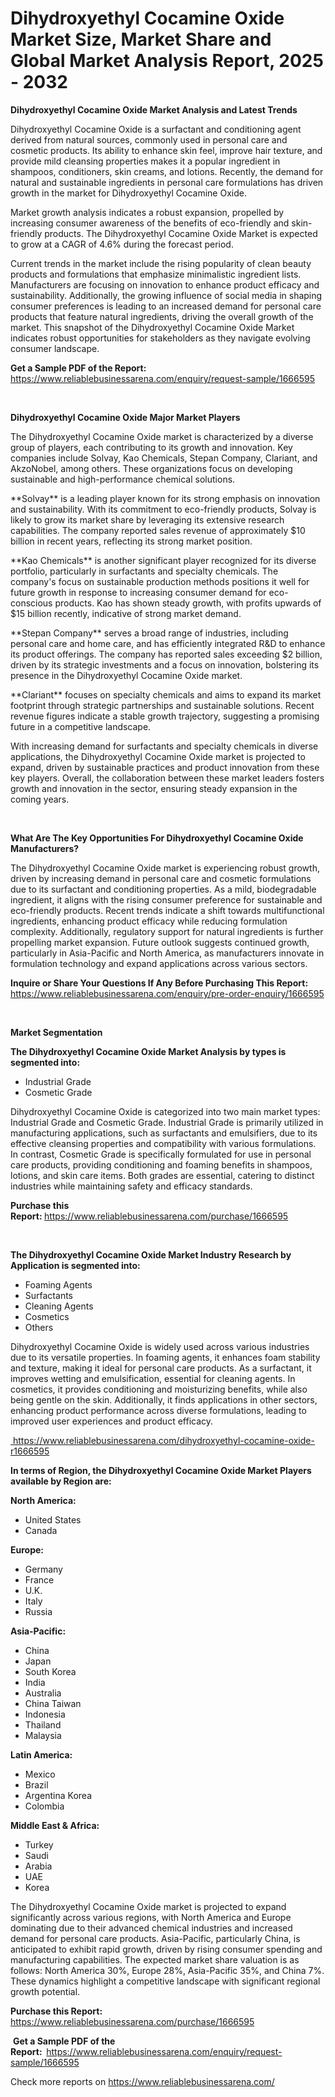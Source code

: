 <p><h1>Dihydroxyethyl Cocamine Oxide Market Size, Market Share and Global Market Analysis Report, 2025 - 2032</h1></p><p><strong>Dihydroxyethyl Cocamine Oxide Market Analysis and Latest Trends</strong></p>
<p><p>Dihydroxyethyl Cocamine Oxide is a surfactant and conditioning agent derived from natural sources, commonly used in personal care and cosmetic products. Its ability to enhance skin feel, improve hair texture, and provide mild cleansing properties makes it a popular ingredient in shampoos, conditioners, skin creams, and lotions. Recently, the demand for natural and sustainable ingredients in personal care formulations has driven growth in the market for Dihydroxyethyl Cocamine Oxide.</p><p>Market growth analysis indicates a robust expansion, propelled by increasing consumer awareness of the benefits of eco-friendly and skin-friendly products. The Dihydroxyethyl Cocamine Oxide Market is expected to grow at a CAGR of 4.6% during the forecast period. </p><p>Current trends in the market include the rising popularity of clean beauty products and formulations that emphasize minimalistic ingredient lists. Manufacturers are focusing on innovation to enhance product efficacy and sustainability. Additionally, the growing influence of social media in shaping consumer preferences is leading to an increased demand for personal care products that feature natural ingredients, driving the overall growth of the market. This snapshot of the Dihydroxyethyl Cocamine Oxide Market indicates robust opportunities for stakeholders as they navigate evolving consumer landscape.</p></p>
<p><strong>Get a Sample PDF of the Report:&nbsp;</strong> <a href="https://www.reliablebusinessarena.com/enquiry/request-sample/1666595?utm_campaign=3177&utm_medium=2&utm_source=Github&utm_content=ia&utm_term=06032025&utm_id=dihydroxyethyl-cocamine-oxide">https://www.reliablebusinessarena.com/enquiry/request-sample/1666595</a></p>
<p>&nbsp;</p>
<p><strong>Dihydroxyethyl Cocamine Oxide Major Market Players</strong></p>
<p><p>The Dihydroxyethyl Cocamine Oxide market is characterized by a diverse group of players, each contributing to its growth and innovation. Key companies include Solvay, Kao Chemicals, Stepan Company, Clariant, and AkzoNobel, among others. These organizations focus on developing sustainable and high-performance chemical solutions.</p><p>**Solvay** is a leading player known for its strong emphasis on innovation and sustainability. With its commitment to eco-friendly products, Solvay is likely to grow its market share by leveraging its extensive research capabilities. The company reported sales revenue of approximately $10 billion in recent years, reflecting its strong market position.</p><p>**Kao Chemicals** is another significant player recognized for its diverse portfolio, particularly in surfactants and specialty chemicals. The company's focus on sustainable production methods positions it well for future growth in response to increasing consumer demand for eco-conscious products. Kao has shown steady growth, with profits upwards of $15 billion recently, indicative of strong market demand.</p><p>**Stepan Company** serves a broad range of industries, including personal care and home care, and has efficiently integrated R&D to enhance its product offerings. The company has reported sales exceeding $2 billion, driven by its strategic investments and a focus on innovation, bolstering its presence in the Dihydroxyethyl Cocamine Oxide market.</p><p>**Clariant** focuses on specialty chemicals and aims to expand its market footprint through strategic partnerships and sustainable solutions. Recent revenue figures indicate a stable growth trajectory, suggesting a promising future in a competitive landscape.</p><p>With increasing demand for surfactants and specialty chemicals in diverse applications, the Dihydroxyethyl Cocamine Oxide market is projected to expand, driven by sustainable practices and product innovation from these key players. Overall, the collaboration between these market leaders fosters growth and innovation in the sector, ensuring steady expansion in the coming years.</p></p>
<p>&nbsp;</p>
<p><strong>What Are The Key Opportunities For Dihydroxyethyl Cocamine Oxide Manufacturers?</strong></p>
<p><p>The Dihydroxyethyl Cocamine Oxide market is experiencing robust growth, driven by increasing demand in personal care and cosmetic formulations due to its surfactant and conditioning properties. As a mild, biodegradable ingredient, it aligns with the rising consumer preference for sustainable and eco-friendly products. Recent trends indicate a shift towards multifunctional ingredients, enhancing product efficacy while reducing formulation complexity. Additionally, regulatory support for natural ingredients is further propelling market expansion. Future outlook suggests continued growth, particularly in Asia-Pacific and North America, as manufacturers innovate in formulation technology and expand applications across various sectors.</p></p>
<p><strong>Inquire or Share Your Questions If Any Before Purchasing This Report:</strong> <a href="https://www.reliablebusinessarena.com/enquiry/pre-order-enquiry/1666595?utm_campaign=3177&utm_medium=2&utm_source=Github&utm_content=ia&utm_term=06032025&utm_id=dihydroxyethyl-cocamine-oxide">https://www.reliablebusinessarena.com/enquiry/pre-order-enquiry/1666595</a></p>
<p>&nbsp;</p>
<p><strong>Market Segmentation</strong></p>
<p><strong>The Dihydroxyethyl Cocamine Oxide Market Analysis by types is segmented into:</strong></p>
<p><ul><li>Industrial Grade</li><li>Cosmetic Grade</li></ul></p>
<p><p>Dihydroxyethyl Cocamine Oxide is categorized into two main market types: Industrial Grade and Cosmetic Grade. Industrial Grade is primarily utilized in manufacturing applications, such as surfactants and emulsifiers, due to its effective cleansing properties and compatibility with various formulations. In contrast, Cosmetic Grade is specifically formulated for use in personal care products, providing conditioning and foaming benefits in shampoos, lotions, and skin care items. Both grades are essential, catering to distinct industries while maintaining safety and efficacy standards.</p></p>
<p><strong>Purchase this Report:&nbsp;</strong><a href="https://www.reliablebusinessarena.com/purchase/1666595?utm_campaign=3177&utm_medium=2&utm_source=Github&utm_content=ia&utm_term=06032025&utm_id=dihydroxyethyl-cocamine-oxide">https://www.reliablebusinessarena.com/purchase/1666595</a></p>
<p>&nbsp;</p>
<p><strong>The Dihydroxyethyl Cocamine Oxide Market Industry Research by Application is segmented into:</strong></p>
<p><ul><li>Foaming Agents</li><li>Surfactants</li><li>Cleaning Agents</li><li>Cosmetics</li><li>Others</li></ul></p>
<p><p>Dihydroxyethyl Cocamine Oxide is widely used across various industries due to its versatile properties. In foaming agents, it enhances foam stability and texture, making it ideal for personal care products. As a surfactant, it improves wetting and emulsification, essential for cleaning agents. In cosmetics, it provides conditioning and moisturizing benefits, while also being gentle on the skin. Additionally, it finds applications in other sectors, enhancing product performance across diverse formulations, leading to improved user experiences and product efficacy.</p></p>
<p><a href="https://www.reliablebusinessarena.com/dihydroxyethyl-cocamine-oxide-r1666595?utm_campaign=3177&utm_medium=2&utm_source=Github&utm_content=ia&utm_term=06032025&utm_id=dihydroxyethyl-cocamine-oxide">&nbsp;https://www.reliablebusinessarena.com/dihydroxyethyl-cocamine-oxide-r1666595</a></p>
<p><strong>In terms of Region, the Dihydroxyethyl Cocamine Oxide Market Players available by Region are:</strong></p>
<p>
    <p> <strong> North America: </strong>
        <ul>
            <li>United States</li>
            <li>Canada</li>
        </ul>
        </p> 
    <p> <strong> Europe: </strong>
        <ul>
            <li>Germany</li>
            <li>France</li>
            <li>U.K.</li>
            <li>Italy</li>
            <li>Russia</li>
        </ul>
        </p> 
    <p> <strong> Asia-Pacific: </strong>
        <ul>
            <li>China</li>
            <li>Japan</li>
            <li>South Korea</li>
            <li>India</li>
            <li>Australia</li>
            <li>China Taiwan</li>
            <li>Indonesia</li>
            <li>Thailand</li>
            <li>Malaysia</li>
        </ul>
        </p> 
    <p> <strong> Latin America: </strong>
        <ul>
            <li>Mexico</li>
            <li>Brazil</li>
            <li>Argentina Korea</li>
            <li>Colombia</li>
        </ul>
        </p> 
    <p> <strong> Middle East & Africa: </strong>
        <ul>
            <li>Turkey</li>
            <li>Saudi</li>
            <li>Arabia</li>
            <li>UAE</li>
            <li>Korea</li>
        </ul>
    </p>
    </p>
<p><p>The Dihydroxyethyl Cocamine Oxide market is projected to expand significantly across various regions, with North America and Europe dominating due to their advanced chemical industries and increased demand for personal care products. Asia-Pacific, particularly China, is anticipated to exhibit rapid growth, driven by rising consumer spending and manufacturing capabilities. The expected market share valuation is as follows: North America 30%, Europe 28%, Asia-Pacific 35%, and China 7%. These dynamics highlight a competitive landscape with significant regional growth potential.</p></p>
<p><strong>Purchase this Report: </strong><a href="https://www.reliablebusinessarena.com/purchase/1666595?utm_campaign=3177&utm_medium=2&utm_source=Github&utm_content=ia&utm_term=06032025&utm_id=dihydroxyethyl-cocamine-oxide">https://www.reliablebusinessarena.com/purchase/1666595</a></p>
<p>&nbsp;<strong>Get a Sample PDF of the Report:&nbsp;&nbsp;</strong><a href="https://www.reliablebusinessarena.com/enquiry/request-sample/1666595?utm_campaign=3177&utm_medium=2&utm_source=Github&utm_content=ia&utm_term=06032025&utm_id=dihydroxyethyl-cocamine-oxide">https://www.reliablebusinessarena.com/enquiry/request-sample/1666595</a></p>
<p><strong></strong></p>
<p>Check more reports on <a href="https://www.reliablebusinessarena.com/?utm_campaign=3177&utm_medium=2&utm_source=Github&utm_content=ia&utm_term=06032025&utm_id=dihydroxyethyl-cocamine-oxide">https://www.reliablebusinessarena.com/</a></p>